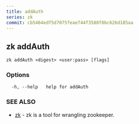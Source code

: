 ```yaml
---
title: addAuth
series: zk
commit: cb5464edf5d7075feae744f3580f8bc626d185aa
---
```

## zk addAuth



```
zk addAuth <digest> <user:pass> [flags]
```

### Options

```
  -h, --help   help for addAuth
```

### SEE ALSO

* [zk](../)	 - zk is a tool for wrangling zookeeper.

